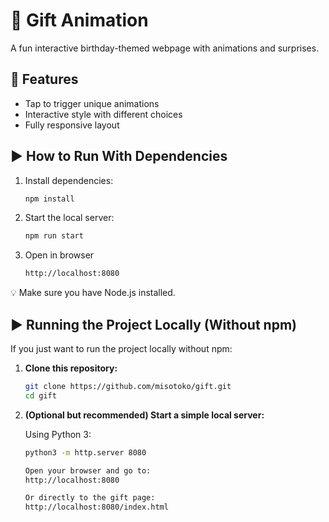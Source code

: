 # 🎁 Gift Animation 

A fun interactive birthday-themed webpage with animations and surprises.

## 🎉 Features
- Tap to trigger unique animations
- Interactive style with different choices 
- Fully responsive layout

## ▶️ How to Run With Dependencies
1. Install dependencies:
   ```bash
   npm install
2. Start the local server:
   ```bash
   npm run start
3. Open in browser
    ```bash
   http://localhost:8080
💡 Make sure you have Node.js installed.

## ▶️ Running the Project Locally (Without npm)

If you just want to run the project locally without npm:

1. **Clone this repository:**
   ```bash
   git clone https://github.com/misotoko/gift.git
   cd gift
2. **(Optional but recommended) Start a simple local server:**
   
   Using Python 3:
   ```bash
   python3 -m http.server 8080
   
   Open your browser and go to:
   http://localhost:8080
   
   Or directly to the gift page:
   http://localhost:8080/index.html